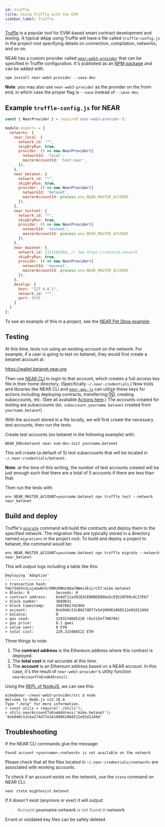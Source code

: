```yaml
---
id: truffle
title: Using Truffle with the EVM
sidebar_label: Truffle
---
```


[Truffle](https://trufflesuite.com/truffle) is a popular tool for EVM-based smart contract development and testing. A typical dApp using Truffle will have a file called `truffle-config.js` in the project root specifying details on connection, compilation, networks, and so on.

NEAR has a custom provider called [`near-web3-provider`](https://github.com/near/near-web3-provider) that can be specified in Truffle configuration. It's published as an [NPM package](https://npmjs.com/package/near-web3-provider) and can be added with:

    npm install near-web3-provider --save-dev

**Note**: you may also use `near-web3-provider` as the provider on the front-end, in which case the proper flag is `--save` instead of `--save-dev`.

## Example `truffle-config.js` for NEAR

```js
const { NearProvider } = require('near-web3-provider');

module.exports = {
  networks: {
    near_local: {
      network_id: "*",
      skipDryRun: true,
      provider: () => new NearProvider({
        networkId: 'local',
        masterAccountId: 'test.near',
      }),
    },
    near_betanet: {
      network_id: "*",
      skipDryRun: true,
      provider: () => new NearProvider({
        networkId: 'betanet',
        masterAccountId: process.env.NEAR_MASTER_ACCOUNT
      }),
    },
    near_testnet: {
      network_id: "*",
      skipDryRun: true,
      provider: () => new NearProvider({
        networkId: 'testnet',
        masterAccountId: process.env.NEAR_MASTER_ACCOUNT
      }),
    },
    near_mainnet: {
      network_id: 1313161554, // See https://chainid.network
      skipDryRun: true,
      provider: () => new NearProvider({
        networkId: 'mainnet',
        masterAccountId: process.env.NEAR_MASTER_ACCOUNT
      }),
    },
    develop: {
      host: "127.0.0.1",
      network_id: "*",
      port: 8545
    }
  }
};
```

To see an example of this in a project, see the [NEAR Pet Shop example](https://github.com/near-examples/near-pet-shop/blob/master/truffle-config.js).

## Testing

At this time, tests run using an existing account on the network. For example, if a user is going to test on betanet, they would first create a betanet account at:

https://wallet.betanet.near.org

Then use [NEAR CLI](/docs/tools/near-cli) to login to that account, which creates a full-access key file in their home directory. (Specifically `~/.near-credentials`.) Now tools and libraries like NEAR CLI and [`near-api-js`](https://github.com/near/near-api-js) can utilize these keys for actions including deploying contracts, transferring Ⓝ, creating subaccounts, etc. (See all available [Actions here](https://nomicon.io/RuntimeSpec/Actions.html).) The accounts created for testing are subaccounts (ex. `subaccount.yourname.betanet` created from `yourname.betanet`)

With the account stored in a file locally, we will first create the necessary test accounts, then run the tests.
 
Create test accounts (on betanet in the following example) with:

    NEAR_ENV=betanet near evm-dev-init yourname.betanet
    
This will create (a default of 5) test subaccounts that will be located in `~/.near-credentials/betanet`.

**Note**: at the time of this writing, the number of test accounts created will be just enough such that there are a total of 5 accounts if there are less than that.

Then run the tests with:

    env NEAR_MASTER_ACCOUNT=yourname.betanet npx truffle test --network near_betanet

## Build and deploy

Truffle's [`migrate`](https://www.trufflesuite.com/docs/truffle/getting-started/running-migrations#command) command will build the contracts and deploy them to the specified network. The migration files are typically stored in a directory named `migrations` in the project root. To build and deploy a project to betanet, the command would be:

    env NEAR_MASTER_ACCOUNT=yourname.betanet npx truffle migrate --network near_betanet

This will output logs including a table like this:

```shell script
Deploying 'Adoption'
--------------------
> transaction hash:    FHo73dk5n1LujaGwHchrXMHzRBHz88aCNWex1kiLrC57:mike.betanet
> Blocks: 0            Seconds: 0
> contract address:    0xAdf11a39283CEB00DEB90a5cE9220F89c6C27E67
> block number:        3689031
> block timestamp:     1607882742969
> account:             0xb948c53cBA274D77e54109061068512e92d1249d
> balance:             0
> gas used:            2293234665220 (0x215ef700704)
> gas price:           0.1 gwei
> value sent:          0 ETH
> total cost:          229.323466522 ETH
```

Three things to note:
1. The **contract address** is the Ethereum address where this contract is deployed.
2. The **total cost** is not accurate at this time.
3. The **account** is an Ethereum address based on a NEAR account. In this case, it's the result of `near-web3-provider`'s utility function `nearAccountToEvmAddress()`.

Using the [REPL of NodeJS](https://nodejs.dev/learn/how-to-use-the-nodejs-repl), we can see this:

```shell script
mike@near ~/near-web3-provider/src $ node
Welcome to Node.js v12.18.4.
Type ".help" for more information.
> const utils = require('./utils');
> utils.nearAccountToEvmAddress('mike.betanet');
'0xb948c53cba274d77e54109061068512e92d1249d'
```

## Troubleshooting

If the NEAR CLI commands give the message:

`Found account <yourname>.<network> is not available on the network`

Please check that all the files located in `~/.near-credentials/<network>` are associated with working accounts. 

To check if an account exists on the network, use the `state` command on NEAR CLI.

    near state mightexist.betanet
    
If it doesn't exist (anymore or ever) it will output:

>Account **yourname.network** is not found in **network** 

Errant or outdated key files can be safely deleted.
